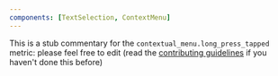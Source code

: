 ```yaml
---
components: [TextSelection, ContextMenu]
---
```


This is a stub commentary for the `contextual_menu.long_press_tapped` metric: please feel free to edit (read the
[contributing guidelines](https://github.com/mozilla/glean-annotations/blob/main/CONTRIBUTING.md)
if you haven't done this before)
